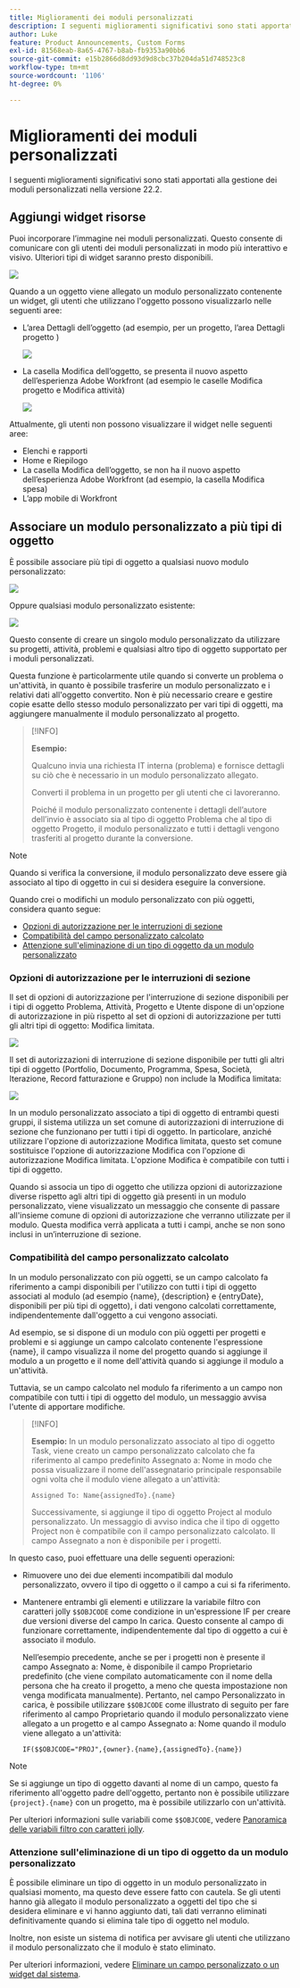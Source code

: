 ```yaml
---
title: Miglioramenti dei moduli personalizzati
description: I seguenti miglioramenti significativi sono stati apportati alla gestione dei moduli personalizzati nella versione 22.2.
author: Luke
feature: Product Announcements, Custom Forms
exl-id: 81568eab-8a65-4767-b8ab-fb9353a90bb6
source-git-commit: e15b2866d8dd93d9d8cbc37b204da51d748523c8
workflow-type: tm+mt
source-wordcount: '1106'
ht-degree: 0%

---
```


# Miglioramenti dei moduli personalizzati

I seguenti miglioramenti significativi sono stati apportati alla gestione dei moduli personalizzati nella versione 22.2.

## Aggiungi widget risorse

Puoi incorporare l’immagine nei moduli personalizzati. Questo consente di comunicare con gli utenti dei moduli personalizzati in modo più interattivo e visivo. Ulteriori tipi di widget saranno presto disponibili.

![](assets/image-in-custom-form.png)

Quando a un oggetto viene allegato un modulo personalizzato contenente un widget, gli utenti che utilizzano l&#39;oggetto possono visualizzarlo nelle seguenti aree:

* L’area Dettagli dell’oggetto (ad esempio, per un progetto, l’area Dettagli progetto )&#x200B;

  ![](assets/see-image-details-page.png)

* La casella Modifica dell’oggetto, se presenta il nuovo aspetto dell’esperienza Adobe Workfront (ad esempio le caselle Modifica progetto e Modifica attività)&#x200B;

  ![](assets/image-see-in-edit.png)

Attualmente, gli utenti non possono visualizzare il widget nelle seguenti aree:&#x200B;

* Elenchi e rapporti
* Home e Riepilogo
* La casella Modifica dell’oggetto, se non ha il nuovo aspetto dell’esperienza Adobe Workfront (ad esempio, la casella Modifica spesa)
* &#x200B;L’app mobile di Workfront

## Associare un modulo personalizzato a più tipi di oggetto

È possibile associare più tipi di oggetto a qualsiasi nuovo modulo personalizzato:

![](assets/new-custom-form-object-types.png)

Oppure qualsiasi modulo personalizzato esistente:

![](assets/add-object-type-existing-form.png)

Questo consente di creare un singolo modulo personalizzato da utilizzare su progetti, attività, problemi e qualsiasi altro tipo di oggetto supportato per i moduli personalizzati.

Questa funzione è particolarmente utile quando si converte un problema o un&#39;attività, in quanto è possibile trasferire un modulo personalizzato e i relativi dati all&#39;oggetto convertito. Non è più necessario creare e gestire copie esatte dello stesso modulo personalizzato per vari tipi di oggetti, ma aggiungere manualmente il modulo personalizzato al progetto.

>[!INFO]
>
>**Esempio:**
>
>Qualcuno invia una richiesta IT interna (problema) e fornisce dettagli su ciò che è necessario in un modulo personalizzato allegato.
>
>Converti il problema in un progetto per gli utenti che ci lavoreranno.
>
>Poiché il modulo personalizzato contenente i dettagli dell’autore dell’invio è associato sia al tipo di oggetto Problema che al tipo di oggetto Progetto, il modulo personalizzato e tutti i dettagli vengono trasferiti al progetto durante la conversione.

>[!NOTE]
>
>Quando si verifica la conversione, il modulo personalizzato deve essere già associato al tipo di oggetto in cui si desidera eseguire la conversione.

Quando crei o modifichi un modulo personalizzato con più oggetti, considera quanto segue:

* [Opzioni di autorizzazione per le interruzioni di sezione](#permission-options-for-section-breaks)
* [Compatibilità del campo personalizzato calcolato](#calculated-custom-field-compatibility)
* [Attenzione sull&#39;eliminazione di un tipo di oggetto da un modulo personalizzato](#caution-about-deleting-an-object-type-from-a-custom-form)

### Opzioni di autorizzazione per le interruzioni di sezione

Il set di opzioni di autorizzazione per l&#39;interruzione di sezione disponibili per i tipi di oggetto Problema, Attività, Progetto e Utente dispone di un&#39;opzione di autorizzazione in più rispetto al set di opzioni di autorizzazione per tutti gli altri tipi di oggetto: Modifica limitata.

![](assets/section-break-permissions-limited-edit.png)

Il set di autorizzazioni di interruzione di sezione disponibile per tutti gli altri tipi di oggetto (Portfolio, Documento, Programma, Spesa, Società, Iterazione, Record fatturazione e Gruppo) non include la Modifica limitata:

![](assets/section-break-permissions-no-limited-edit.png)

In un modulo personalizzato associato a tipi di oggetto di entrambi questi gruppi, il sistema utilizza un set comune di autorizzazioni di interruzione di sezione che funzionano per tutti i tipi di oggetto. In particolare, anziché utilizzare l&#39;opzione di autorizzazione Modifica limitata, questo set comune sostituisce l&#39;opzione di autorizzazione Modifica con l&#39;opzione di autorizzazione Modifica limitata. L&#39;opzione Modifica è compatibile con tutti i tipi di oggetto.

Quando si associa un tipo di oggetto che utilizza opzioni di autorizzazione diverse rispetto agli altri tipi di oggetto già presenti in un modulo personalizzato, viene visualizzato un messaggio che consente di passare all&#39;insieme comune di opzioni di autorizzazione che verranno utilizzate per il modulo. Questa modifica verrà applicata a tutti i campi, anche se non sono inclusi in un’interruzione di sezione.

### Compatibilità del campo personalizzato calcolato

In un modulo personalizzato con più oggetti, se un campo calcolato fa riferimento a campi disponibili per l&#39;utilizzo con tutti i tipi di oggetto associati al modulo (ad esempio {name}, {description} e {entryDate}, disponibili per più tipi di oggetto), i dati vengono calcolati correttamente, indipendentemente dall&#39;oggetto a cui vengono associati.

Ad esempio, se si dispone di un modulo con più oggetti per progetti e problemi e si aggiunge un campo calcolato contenente l&#39;espressione {name}, il campo visualizza il nome del progetto quando si aggiunge il modulo a un progetto e il nome dell&#39;attività quando si aggiunge il modulo a un&#39;attività.

Tuttavia, se un campo calcolato nel modulo fa riferimento a un campo non compatibile con tutti i tipi di oggetto del modulo, un messaggio avvisa l&#39;utente di apportare modifiche.

>[!INFO]
>
>**Esempio:** In un modulo personalizzato associato al tipo di oggetto Task, viene creato un campo personalizzato calcolato che fa riferimento al campo predefinito Assegnato a: Nome in modo che possa visualizzare il nome dell&#39;assegnatario principale responsabile ogni volta che il modulo viene allegato a un&#39;attività:
>
>```
>Assigned To: Name{assignedTo}.{name}
>```
>
>Successivamente, si aggiunge il tipo di oggetto Project al modulo personalizzato. Un messaggio di avviso indica che il tipo di oggetto Project non è compatibile con il campo personalizzato calcolato. Il campo Assegnato a non è disponibile per i progetti.

In questo caso, puoi effettuare una delle seguenti operazioni:

* Rimuovere uno dei due elementi incompatibili dal modulo personalizzato, ovvero il tipo di oggetto o il campo a cui si fa riferimento.
* Mantenere entrambi gli elementi e utilizzare la variabile filtro con caratteri jolly `$$OBJCODE` come condizione in un&#39;espressione IF per creare due versioni diverse del campo In carica. Questo consente al campo di funzionare correttamente, indipendentemente dal tipo di oggetto a cui è associato il modulo.

  Nell’esempio precedente, anche se per i progetti non è presente il campo Assegnato a: Nome, è disponibile il campo Proprietario predefinito (che viene compilato automaticamente con il nome della persona che ha creato il progetto, a meno che questa impostazione non venga modificata manualmente). Pertanto, nel campo Personalizzato in carica, è possibile utilizzare `$$OBJCODE` come illustrato di seguito per fare riferimento al campo Proprietario quando il modulo personalizzato viene allegato a un progetto e al campo Assegnato a: Nome quando il modulo viene allegato a un&#39;attività:

  ```
  IF($$OBJCODE="PROJ",{owner}.{name},{assignedTo}.{name})
  ```

>[!NOTE]
>
>  Se si aggiunge un tipo di oggetto davanti al nome di un campo, questo fa riferimento all&#39;oggetto padre dell&#39;oggetto, pertanto non è possibile utilizzare `{project}.{name}` con un progetto, ma è possibile utilizzarlo con un&#39;attività.


Per ulteriori informazioni sulle variabili come `$$OBJCODE`, vedere [Panoramica delle variabili filtro con caratteri jolly](/help/quicksilver/reports-and-dashboards/reports/reporting-elements/understand-wildcard-filter-variables.md).

### Attenzione sull&#39;eliminazione di un tipo di oggetto da un modulo personalizzato

È possibile eliminare un tipo di oggetto in un modulo personalizzato in qualsiasi momento, ma questo deve essere fatto con cautela. Se gli utenti hanno già allegato il modulo personalizzato a oggetti del tipo che si desidera eliminare e vi hanno aggiunto dati, tali dati verranno eliminati definitivamente quando si elimina tale tipo di oggetto nel modulo.

Inoltre, non esiste un sistema di notifica per avvisare gli utenti che utilizzano il modulo personalizzato che il modulo è stato eliminato.

Per ulteriori informazioni, vedere [Eliminare un campo personalizzato o un widget dal sistema](/help/quicksilver/administration-and-setup/customize-workfront/create-manage-custom-forms/delete-a-custom-field.md).
